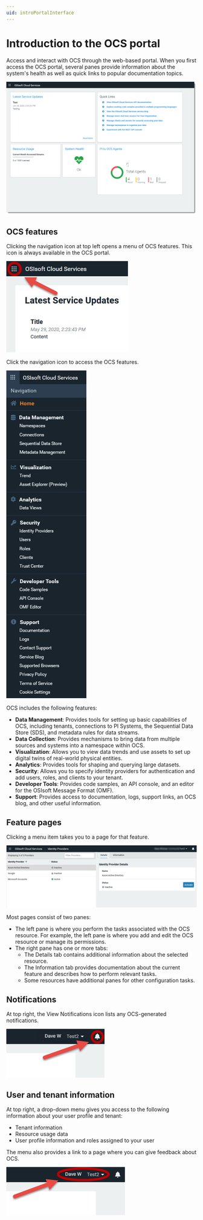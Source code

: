 ```yaml
---
uid: introPortalInterface
---
```


# Introduction to the OCS portal

Access and interact with OCS through the web-based portal. When you first access the OCS portal, several panes provide information about the system's health as well as quick links to popular documentation topics.

![Portal interface](../images/portal-interface.png "OCS portal interface")
<!--Angela Flores 6/23/21 - This screenshot has a stray tool tip from another application. It needs to be cleaned up. --> <!--Victoria Touati 8/4/21 - Screenshot replaced & published to Zoomin. -->

## OCS features

Clicking the navigation icon at top left opens a menu of OCS features. This icon is always available in the OCS portal.

![Menu icon](../images/menu-icon.png "Menu icon")

Click the navigation icon to access the OCS features. <!--Angela Flores 6/23/21 - I would take the feature menu screenshot out. The list below explains the contents. Given the rapid pace of development, this screenshot is always going to be out-of-date. -->

![Feature menu](../images/feature-menu.png "Feature menu")

OCS includes the following features:

- **Data Management**: Provides tools for setting up basic capabilities of OCS, including tenants, connections to PI Systems, the Sequential Data Store (SDS), and metadata rules for data streams.
- **Data Collection**: Provides mechanisms to bring data from multiple sources and systems into a namespace within OCS.
- **Visualization**: Allows you to view data trends and use assets to set up digital twins of real-world physical entities. <!--Angela Flores 6/23/21 - this is the only place in the documentation that uses the phrase "digital twins of real-world physical entities". What feature is that trying to describe? The only thing in the Visualization portion of the documentation is Trend. -->
- **Analytics**: Provides tools for shaping and querying large datasets.
- **Security**: Allows you to specify identity providers for authentication and add users, roles, and clients to your tenant.
- **Developer Tools**: Provides code samples, an API console, and an editor for the OSIsoft Message Format (OMF).
- **Support**: Provides access to documentation, logs, support links, an OCS blog, and other useful information.

## Feature pages

Clicking a menu item takes you to a page for that feature.

![Feature details](../images/feature-details.png "Feature details")

Most pages consist of two panes:

- The left pane is where you perform the tasks associated with the OCS resource. For example, the left pane is where you add and edit the OCS resource or manage its permissions.
- The right pane has one or more tabs:
  - The Details tab contains additional information about the selected resource.
  - The Information tab provides documentation about the current feature and describes how to perform relevant tasks.
  - Some resources have additional panes for other configuration tasks.

## Notifications

At top right, the View Notifications icon lists any OCS-generated notifications.

![Notifications icon](../images/notifications-icon.png "Menu icon")

## User and tenant information

At top right, a drop-down menu gives you access to the following information about your user profile and tenant:

- Tenant information
- Resource usage data
- User profile information and roles assigned to your user

The menu also provides a link to a page where you can give feedback about OCS.

![User and tenant information](../images/user-and-tenant.png "User and tenant information")
